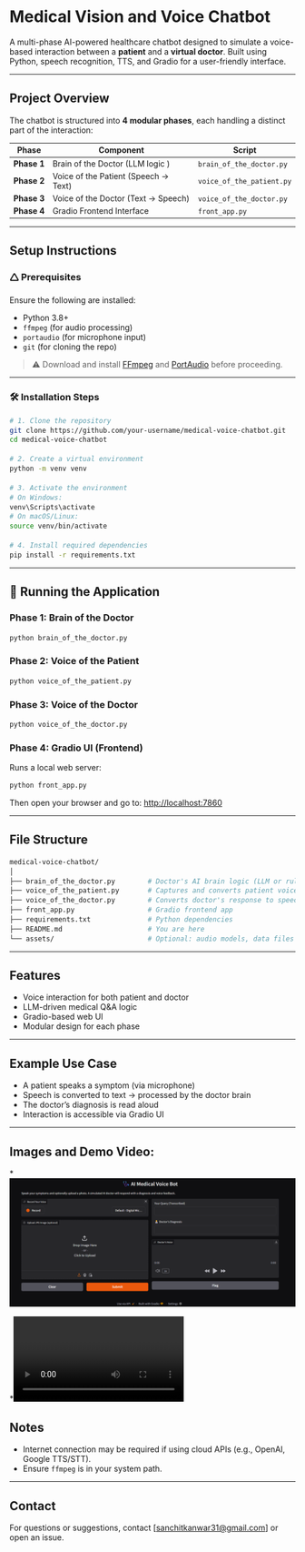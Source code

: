 # Medical Vision and Voice Chatbot

A multi-phase AI-powered healthcare chatbot designed to simulate a voice-based interaction between a **patient** and a **virtual doctor**. Built using Python, speech recognition, TTS, and Gradio for a user-friendly interface.

---

##  Project Overview

The chatbot is structured into **4 modular phases**, each handling a distinct part of the interaction:

| Phase       | Component                             | Script                    |
| ----------- | --------------------------------------| ------------------------- |
| **Phase 1** |  Brain of the Doctor (LLM logic )     | `brain_of_the_doctor.py`  |
| **Phase 2** |  Voice of the Patient (Speech → Text) | `voice_of_the_patient.py` |
| **Phase 3** |  Voice of the Doctor (Text → Speech)  | `voice_of_the_doctor.py`  |
| **Phase 4** |  Gradio Frontend Interface            | `front_app.py`            |

---

##  Setup Instructions

### 🛆 Prerequisites

Ensure the following are installed:

* Python 3.8+
* `ffmpeg` (for audio processing)
* `portaudio` (for microphone input)
* `git` (for cloning the repo)

> ⚠️ Download and install [FFmpeg](https://ffmpeg.org/download.html) and [PortAudio](http://www.portaudio.com/download.html) before proceeding.

---

### 🛠️ Installation Steps

```bash
# 1. Clone the repository
git clone https://github.com/your-username/medical-voice-chatbot.git
cd medical-voice-chatbot

# 2. Create a virtual environment
python -m venv venv

# 3. Activate the environment
# On Windows:
venv\Scripts\activate
# On macOS/Linux:
source venv/bin/activate

# 4. Install required dependencies
pip install -r requirements.txt
```

---

## 🧪 Running the Application

### Phase 1: Brain of the Doctor

```bash
python brain_of_the_doctor.py
```

### Phase 2: Voice of the Patient

```bash
python voice_of_the_patient.py
```

### Phase 3: Voice of the Doctor

```bash
python voice_of_the_doctor.py
```

### Phase 4: Gradio UI (Frontend)

Runs a local web server:

```bash
python front_app.py
```

Then open your browser and go to: [http://localhost:7860](http://localhost:7860)

---

##  File Structure

```bash
medical-voice-chatbot/
│
├── brain_of_the_doctor.py        # Doctor's AI brain logic (LLM or rule-based)
├── voice_of_the_patient.py       # Captures and converts patient voice to text
├── voice_of_the_doctor.py        # Converts doctor's response to speech
├── front_app.py                  # Gradio frontend app
├── requirements.txt              # Python dependencies
├── README.md                     # You are here
└── assets/                       # Optional: audio models, data files
```

---

##  Features

*  Voice interaction for both patient and doctor
*  LLM-driven medical Q\&A logic
*  Gradio-based web UI
*  Modular design for each phase

---

##  Example Use Case

* A patient speaks a symptom (via microphone)
* Speech is converted to text → processed by the doctor brain
* The doctor’s diagnosis is read aloud
* Interaction is accessible via Gradio UI

---

## Images and Demo Video:

*![alt text](image.png)

*<video controls src="demo_medical.mp4" title="Demo Video"></video>

##  Notes

* Internet connection may be required if using cloud APIs (e.g., OpenAI, Google TTS/STT).
* Ensure `ffmpeg` is in your system path.

---

##  Contact

For questions or suggestions, contact \[[sanchitkanwar31@gmail.com](mailto:sanchitkanwar31@gmail.com)] or open an issue.
